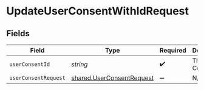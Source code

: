 # UpdateUserConsentWithIdRequest


## Fields

| Field                                                                  | Type                                                                   | Required                                                               | Description                                                            |
| ---------------------------------------------------------------------- | ---------------------------------------------------------------------- | ---------------------------------------------------------------------- | ---------------------------------------------------------------------- |
| `userConsentId`                                                        | *string*                                                               | :heavy_check_mark:                                                     | The User Consent Id                                                    |
| `userConsentRequest`                                                   | [shared.UserConsentRequest](../../models/shared/userconsentrequest.md) | :heavy_minus_sign:                                                     | N/A                                                                    |